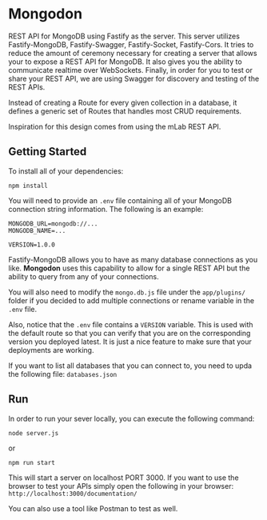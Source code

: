 # Mongodon
REST API for MongoDB using Fastify as the server. This server utilizes Fastify-MongoDB, Fastify-Swagger, Fastify-Socket, Fastify-Cors. It tries to reduce the amount of ceremony necessary for creating a server that allows your to expose a REST API for MongoDB. It also gives you the ability to communicate realtime over WebSockets. Finally, in order for you to test or share your REST API, we are using Swagger for discovery and testing of the REST APIs.

Instead of creating a Route for every given collection in a database, it defines a generic set of Routes that handles most CRUD requirements.

Inspiration for this design comes from using the mLab REST API.

## Getting Started
To install all of your dependencies:

`npm install`

You will need to provide an `.env` file containing all of your MongoDB connection string information. The following is an example:

```
MONGODB_URL=mongodb://...
MONGODB_NAME=...

VERSION=1.0.0
```

Fastify-MongoDB allows you to have as many database connections as you like. **Mongodon** uses this capability to allow for a single REST API but the ability to query from any of your connections.

You will also need to modify the `mongo.db.js` file under the `app/plugins/` folder if you decided to add multiple connections or rename variable in the `.env` file.

Also, notice that the `.env` file contains a `VERSION` variable. This is used with the default route so that you can verify that you are on the corresponding version you deployed latest. It is just a nice feature to make sure that your deployments are working.

If you want to list all databases that you can connect to, you need to upda the following file: `databases.json`

## Run
In order to run your sever locally, you can execute the following command:

`node server.js`

or 

`npm run start`

This will start a server on localhost PORT 3000. If you want to use the browser to test your APIs simply open the following in your browser:
`http://localhost:3000/documentation/`

You can also use a tool like Postman to test as well.
